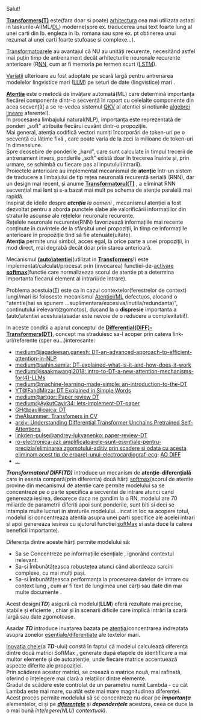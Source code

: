 Salut!

[**Transformers(T)**](https://en.wikipedia.org/wiki/Transformer_(deep_learning_architecture)#Subsequent_work) este(fara doar si poate) [arhitectura](https://poloclub.github.io/transformer-explainer/) cea mai utilizata astazi in taskurile-AI(ML/[DL](https://ai-romania.ro/revolutionarea-ia-prin-transformer-si-llm-o-explicatie-detaliata/)) moderne(spre ex. traducerea unui text foarte lung al unei carti din lb. engleza in lb. romana sau spre ex. pt obtinerea unui rezumat al unei carti foarte stufoase si complexe...).

[Transformatoarele](https://medium.com/@sujankarki269/understanding-transformer-by-step-by-step-math-9ba09bb4ac88) au avantajul că NU au unități recurente, necesitând astfel mai puțin timp de antrenament decât arhitecturile neuronale recurente anterioare (R[NN](https://www.youtube.com/watch?v=KphmOJnLAdI&ab_channel=StatQuestwithJoshStarmer), cum ar fi memoria pe termen scurt ([LSTM](https://en.wikipedia.org/wiki/Long_short-term_memory)).

[Variații](https://e2eml.school/transformers.html) ulterioare au fost adoptate pe scară largă pentru antrenarea modelelor lingvistice mari ([LLM](https://en.wikipedia.org/wiki/Large_language_model)) pe seturi de date (lingvistice) mari .

[**Atentia**](https://en.wikipedia.org/wiki/Attention_(machine_learning)) este o metodă de învățare automată(ML) care determină importanța fiecărei componente dintr-o secvență în raport cu celelalte componente din acea secvență( a se re-vedea sistemul [QKV](https://medium.com/@mucun.gaoxin/understanding-the-key-equation-in-transformer-b72d36edd9b9) al atentiei si notiunile [algebrei lineare](https://medium.com/@ambika199820/basic-concepts-of-linear-algebra-for-data-science-and-machine-learning-1e2ebdc56521) aferente!). 
<br/>În procesarea limbajului natural(NLP), importanța este reprezentată de ponderi „soft” atribuite fiecărui cuvânt dintr-o propoziție. 
<br/>Mai general, atenția codifică vectori numiți încorporări de token-uri pe o secvență cu lățime fixă , care poate varia de la zeci la milioane de token-uri în dimensiune.
<br/>Spre deosebire de ponderile „hard”, care sunt calculate în timpul trecerii de antrenament invers, ponderile „soft” există doar în trecerea înainte și, prin urmare, se schimbă cu fiecare pas al inputului(intrarii). 
<br/>Proiectele anterioare au implementat mecanismul de **atenție** într-un sistem de traducere a limbajului de tip rețea neuronală recurentă serială (RNN), dar un design mai recent, și anume [**Transformatorul(T)**](https://towardsdatascience.com/the-map-of-transformers-e14952226398/) , a eliminat RNN secvențial mai lent și s-a bazat mai mult pe schema de atenție paralelă mai rapidă.
<br/>Inspirat de ideile despre ***atenția** la oameni* , mecanismul atenției a fost dezvoltat pentru a aborda punctele slabe ale valorificării informațiilor din straturile ascunse ale rețelelor neuronale recurente. 
<br/>Rețelele neuronale recurente(RNN) favorizează informațiile mai recente conținute în cuvintele de la sfârșitul unei propoziții, în timp ce informațiile anterioare în propoziție tind să fie atenuate(uitate). 
<br/>**Atenția** permite unui simbol, acces egal, la orice parte a unei propoziții, in mod direct, mai degrabă decât doar prin starea anterioară.

Mecanismul [**(auto)atentiei**](https://www.geeksforgeeks.org/cross-attention-mechanism-in-transformers/)(utilizat in [**Transformers**](https://medium.com/analytics-vidhya/understanding-q-k-v-in-transformer-self-attention-9a5eddaa5960)!) este implementat/calculat/procesat prin (invocarea) functiei-de-[activare](https://poloclub.github.io/transformer-explainer/) [**softmax**](https://dev.to/jliciagasilva/differential-transformers-explained-3h2j?signin=true#_=_)(functie care normalizeaza scorul de atentie pt a determina importanta fiecarui element al intrarii/de intrare).

Problema acestuia([T](https://medium.com/@sujankarki269/understanding-transformer-by-step-by-step-math-9ba09bb4ac88)) este ca in cazul contextelor(ferestrelor de context) lungi/mari isi foloseste mecanismul [Atentiei/ML](https://en.wikipedia.org/wiki/Attention_(machine_learning)) defectuos,
alocand o "atentie(hai sa spunem ...suplimentara/excesiva/inutila/redundanta)", continutului irelevant(zgomotos), ducand la o **dispresie** importanta a (auto)atentiei acestuia(asadar este nevoie de o reducere a complexitatii!).

In aceste conditii a aparut conceptul de [**Differential(DIFF)-Transformers(DT)**](https://medium.com/@jagadeesan.ganesh/differential-transformers-an-advanced-approach-to-efficient-attention-in-nlp-8b9ffd931df5), concept ma straduiesc sa-l acoper prin cateva link-uri/referente (sper eu...)interesante:

 - [medium@jagadeesan.ganesh: DT-an-advanced-approach-to-efficient-attention-in-NLP](https://medium.com/@jagadeesan.ganesh/differential-transformers-an-advanced-approach-to-efficient-attention-in-nlp-8b9ffd931df5)
 - [medium@sahin.samia: DT-explained-what-is-it-and-how-does-it-work](https://medium.com/@sahin.samia/differential-transformer-explained-what-is-it-and-how-does-it-work-437d91bd8724)
 - [medium@isaakmwangi2018: intro-to-DT-a-new-attention-mechanisms-for(4)-LLMs](https://medium.com/@isaakmwangi2018/intro-to-differential-transformers-a-new-attention-mechanisms-for-large-language-models-llms-9d977b5857ae)
 - [medium@machine-learning-made-simple: an-introduction-to-the-DT](https://machine-learning-made-simple.medium.com/an-introduction-to-the-differential-transformer-ecaa86b1b6a7)
 - [YT@FahdMirza: DT Explained in Simple Words](https://www.youtube.com/watch?v=9aS4334WX0o&ab_channel=FahdMirza)
 - [medium@artgor: Paper review DT](https://artgor.medium.com/paper-review-differential-transformer-89a47bbb9700)
 - [medium@AykutCayir34: lets-implement-DT-paper](https://medium.com/@AykutCayir34/lets-implement-differential-transformer-paper-0e4499659604)
 - [GH@paulilioaica: DT](https://github.com/paulilioaica/Differential-Transformer)
 - [theAIsummer: Transfomers in CV](https://theaisummer.com/transformers-computer-vision/)
 - [arxiv: Understanding Differential Transformer Unchains Pretrained Self-Attentions](https://arxiv.org/html/2505.16333v1)
 - [linkden-pulse@andrey-lukyanenko: paper-review-DT](https://www.linkedin.com/pulse/paper-review-differential-transformer-andrey-lukyanenko-dbizf/)
 - [ro-electronica-azi: amplificatoarele-sunt-esentiale-pentru-precizia(eliminarea zgomotului-aditiv prin scadere si odata cu acesta eliminam acest tip de eroare)-unui-electrocardiograf-ecg](https://electronica-azi.ro/amplificatoarele-sunt-esentiale-pentru-precizia-unui-electrocardiograf-ecg/); [AO DIFF](https://eprofu.ro/docs/electronica/analogica/circuite/3amplificatoare-operationale.pdf)
 - [...](https://www.google.com/search?q=AI+differential+transformers&sca_esv=696a4842670b0588&rlz=1C1CHBF_enRO1132RO1132&udm=2&biw=1920&bih=911&sxsrf=AE3TifO-3zWJVnMVH2_r__rjWgEZriebVQ%3A1748159812639&ei=RM0yaMDfJsqsxc8Ps9rfgA8&ved=0ahUKEwjAkZLlkr6NAxVKVvEDHTPtF_AQ4dUDCBE&uact=5&oq=AI+differential+transformers&gs_lp=EgNpbWciHEFJIGRpZmZlcmVudGlhbCB0cmFuc2Zvcm1lcnMyBxAjGCcYyQJItRBQngtYngtwAXgAkAEAmAFvoAFvqgEDMC4xuAEDyAEA-AEBmAIBoAJymAMAiAYBkgcDMC4xoAfMArIHAzAuMbgHcsIHAzAuMcgHAg&sclient=img)


***Transformatorul DIFF(TD)*** introduce un mecanism de **atenție-diferențială** care in esenta compară(prin diferenta) două hărți [softmax](https://en.wikipedia.org/wiki/Softmax_function)(scorul de atentie provine din mecanismul de atentie care permite modelului sa se concentreze pe o parte specifica a secventei de intrare atunci cand genereaza iesirea, deoarece daca ne gandim la o RN, modelul are 70 miliarde de parametrii diferiti apoi sunt ponderile, sunt biti si deci se intampla multe lucruri in straturile modelului...incat in loc sa acopere totul, modelul isi concentreaza atentia asupra unei parti specifice ale acelei intrari si apoi genereaza iesirea cu ajutorul functiei [softMax](https://medium.com/@ppbhatt500/differential-transformers-bit-by-bit-b1-d96ed0bbd748) si asta duce la cateva beneficii importante). 

Diferența dintre aceste hărți permite modelului să:

 - Sa se Concentreze pe informațiile esențiale , ignorând contextul irelevant.
 - Sa-si Îmbunătățeasca robustețea atunci când abordeaza sarcini complexe, cu mai mulți pași.
 - Sa-si Îmbunătățeasca performanța la procesarea datelor de intrare cu context lung , cum ar fi text de lungimea unei cărți sau date din mai multe documente .

Acest design(***TD***) asigură că modelul(**LLM**) oferă rezultate mai precise, stabile și eficiente , chiar și în scenarii dificile care implică intrări la scară largă sau date zgomotoase.

Asadar ***TD*** introduce invatarea bazata pe [atentia](https://www.3blue1brown.com/lessons/attention)/concentrarea indreptata asupra zonelor <ins>esentiale/diferentiate</ins> ale textelor mari.

[Inovația cheie](https://medium.com/@ppbhatt500/differential-transformers-bit-by-bit-b1-d96ed0bbd748)(a ***TD***-ului) constă în faptul că modelul calculează diferența dintre două matrici SoftMax , generate după etapele de identificare a mai multor elemente și de autoatenție, unde fiecare matrice accentuează aspecte diferite ale propoziției. 
<br/>Prin scăderea acestor matrici, se creează o matrice nouă, mai rafinată, oferind o înțelegere mai clară a relațiilor dintre elemente. 
<br/>Gradul de scădere este controlat de un parametru numit Lambda - cu cât Lambda este mai mare, cu atât este mai mare magnitudinea diferenței. 
<br/>Acest proces permite modelului să se concentreze nu doar pe ***importanța*** elementelor, ci și pe [***diferențele***](https://medium.com/analytics-vidhya/solving-differential-equations-with-transformers-21648d3a1695) și ***dependențele*** acestora, ceea ce duce la o mai bună *înțelegere(NLU) contextuală*.

